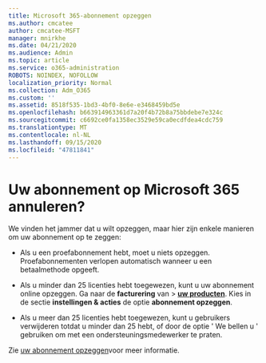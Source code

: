 ```yaml
---
title: Microsoft 365-abonnement opzeggen
ms.author: cmcatee
author: cmcatee-MSFT
manager: mnirkhe
ms.date: 04/21/2020
ms.audience: Admin
ms.topic: article
ms.service: o365-administration
ROBOTS: NOINDEX, NOFOLLOW
localization_priority: Normal
ms.collection: Adm_O365
ms.custom: ''
ms.assetid: 8518f535-1bd3-4bf0-8e6e-e3468459bd5e
ms.openlocfilehash: b663914963361d7a20f4b72b8a75bbdebe7e324c
ms.sourcegitcommit: c6692ce0fa1358ec3529e59ca0ecdfdea4cdc759
ms.translationtype: MT
ms.contentlocale: nl-NL
ms.lasthandoff: 09/15/2020
ms.locfileid: "47811841"
---
```

# <a name="cancelling-your-microsoft-365-subscription"></a>Uw abonnement op Microsoft 365 annuleren?

We vinden het jammer dat u wilt opzeggen, maar hier zijn enkele manieren om uw abonnement op te zeggen:
  
- Als u een proefabonnement hebt, moet u niets opzeggen. Proefabonnementen verlopen automatisch wanneer u een betaalmethode opgeeft.

- Als u minder dan 25 licenties hebt toegewezen, kunt u uw abonnement online opzeggen. Ga naar de **facturering** van \> **[uw producten](https://go.microsoft.com/fwlink/p/?linkid=842054)**. Kies in de sectie **instellingen & acties** de optie **abonnement opzeggen**.

- Als u meer dan 25 licenties hebt toegewezen, kunt u gebruikers verwijderen totdat u minder dan 25 hebt, of door de optie ' We bellen u ' gebruiken om met een ondersteuningsmedewerker te praten.

Zie [uw abonnement opzeggen](https://docs.microsoft.com/microsoft-365/commerce/subscriptions/cancel-your-subscription)voor meer informatie.